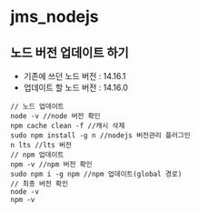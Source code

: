 # jms_nodejs

## 노드 버전 업데이트 하기

- 기존에 쓰던 노드 버전 : 14.16.1
- 업데이트 할 노드 버전 : 14.16.0

```
// 노드 업데이트
node -v //node 버전 확인
npm cache clean -f //캐시 삭제
sudo npm install -g n //nodejs 버전관리 플러그인
n lts //lts 버전
// npm 업데이트
npm -v //npm 버전 확인
sudo npm i -g npm //npm 업데이트(global 경로)
// 최종 버전 확인
node -v
npm -v
```
